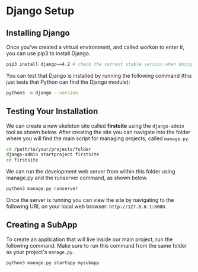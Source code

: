 # Django Setup

## Installing Django

Once you've created a virtual environment, and called workon to enter it, you can use pip3 to install Django.

```bash
pip3 install django~=4.2 # check the current stable version when doing this 
```

You can test that Django is installed by running the following command (this just tests that Python can find the Django module):

```bash
python3 -m django --version
```

## Testing Your Installation

We can create a new skeleton site called **firstsite** using the `django-admin` tool as shown below. After creating the site you can navigate into the folder where you will find the main script for managing projects, called `manage.py`.

```bash
cd /path/to/your/projects/folder
django-admin startproject firstsite
cd firstsite
```

We can run the development web server from within this folder using manage.py and the runserver command, as shown below.

```bash
python3 manage.py runserver
```

Once the server is running you can view the site by navigating to the following URL on your local web browser: `http://127.0.0.1:8000`.

## Creating a SubApp

To create an application that will live inside our main project, run the following command. Make sure to run this command from
the same folder as your project's `manage.py`.

```bash
python3 manage.py startapp mysubapp
```
